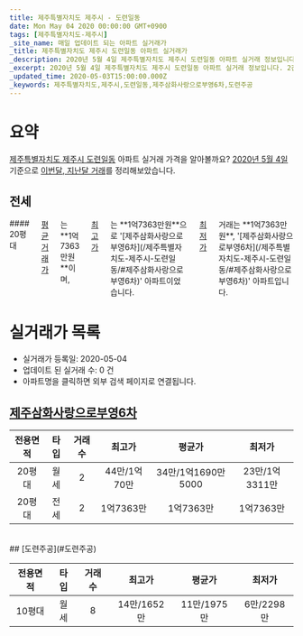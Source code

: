 ```yaml
---
title: 제주특별자치도 제주시 - 도련일동
date: Mon May 04 2020 00:00:00 GMT+0900
tags: [제주특별자치도-제주시]
_site_name: 매일 업데이트 되는 아파트 실거래가
_title: 제주특별자치도 제주시 도련일동 아파트 실거래가
_description: 2020년 5월 4일 제주특별자치도 제주시 도련일동 아파트 실거래 정보입니다. 2건 아파트 정보가 있습니다.
_excerpt: 2020년 5월 4일 제주특별자치도 제주시 도련일동 아파트 실거래 정보입니다. 2건 아파트 정보가 있습니다.
_updated_time: 2020-05-03T15:00:00.000Z
_keywords: 제주특별자치도,제주시,도련일동,제주삼화사랑으로부영6차,도련주공
---
```





# 요약
<ins>제주특별자치도 제주시 도련일동</ins> 아파트 실거래 가격을 알아볼까요? <ins>2020년 5월 4일</ins> 기준으로 <ins>이번달, 지난달 거래</ins>를 정리해보았습니다.

## 전세
<div class="container">
<div class="twelve columns" markdown="1">
#### 20평대
<ins>평균 거래가</ins>는 **1억7363만원**이며, <ins>최고가</ins>는 **1억7363만원**으로 '[제주삼화사랑으로부영6차](/제주특별자치도-제주시-도련일동/#제주삼화사랑으로부영6차)' 아파트이었습니다. <ins>최저가</ins> 거래는 **1억7363만원**, '[제주삼화사랑으로부영6차](/제주특별자치도-제주시-도련일동/#제주삼화사랑으로부영6차)' 아파트입니다.
</div>
</div>



# 실거래가 목록
- 실거래가 등록일: 2020-05-04
- 업데이트 된 실거래 수: 0 건
- 아파트명을 클릭하면 외부 검색 페이지로 연결됩니다.

## [제주삼화사랑으로부영6차](#제주삼화사랑으로부영6차)

|전용면적|타입|거래수|최고가|평균가|최저가|
|:---:|:---:|:---:|:---:|:---:|:---:|
|20평대|<span class="deal-type-3">월세</span>|2|44만/1억70만|34만/1억1690만5000|23만/1억3311만|
|20평대|<span class="deal-type-2">전세</span>|2|1억7363만|1억7363만|1억7363만|

<br/>
## [도련주공](#도련주공)

|전용면적|타입|거래수|최고가|평균가|최저가|
|:---:|:---:|:---:|:---:|:---:|:---:|
|10평대|<span class="deal-type-3">월세</span>|8|14만/1652만|11만/1975만|6만/2298만|

<br/>



